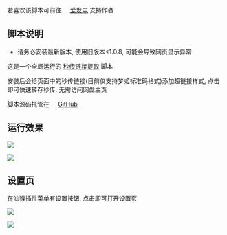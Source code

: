若喜欢该脚本可前往 <img src="https://static.afdiancdn.com/favicon.ico" width='16'>[爱发电](https://afdian.net/@mengzonefire) 支持作者

## 脚本说明

* 请务必安装最新版本, 使用旧版本<1.0.8, 可能会导致网页显示异常

这是一个全局运行的 [秒传链接提取](https://greasyfork.org/zh-CN/scripts/424574) 脚本

安装后会给页面中的秒传链接(目前仅支持梦姬标准码格式)添加超链接样式, 点击即可快速转存秒传, 无需访问网盘主页

脚本源码托管在 <img src="https://github.githubassets.com/favicons/favicon.png" width='16'>[GitHub](https://github.com/mengzonefire/rapid-upload-userscript-ultra)

## 运行效果

![](https://bj.bcebos.com/baidu-rmb-video-cover-1/41921a1b3b544039c06364dcbb83afca.jpeg)

![](https://bj.bcebos.com/baidu-rmb-video-cover-1/2741eb987eba5d1df3b6f8b433e6f3a3.jpeg)

## 设置页

在油猴插件菜单有设置按钮, 点击即可打开设置页

![](https://bj.bcebos.com/baidu-rmb-video-cover-1/f1fed8cf028ba9be1f55a2d05918565b.jpeg)

![](https://bj.bcebos.com/baidu-rmb-video-cover-1/c249a0d92072527a2268856d2a55f138.png)
